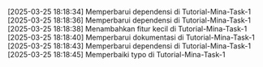 [2025-03-25 18:18:34] Memperbarui dependensi di Tutorial-Mina-Task-1
[2025-03-25 18:18:36] Memperbarui dependensi di Tutorial-Mina-Task-1
[2025-03-25 18:18:38] Menambahkan fitur kecil di Tutorial-Mina-Task-1
[2025-03-25 18:18:40] Memperbarui dokumentasi di Tutorial-Mina-Task-1
[2025-03-25 18:18:43] Memperbarui dependensi di Tutorial-Mina-Task-1
[2025-03-25 18:18:45] Memperbaiki typo di Tutorial-Mina-Task-1
